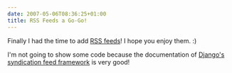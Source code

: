 ```yaml
---
date: 2007-05-06T08:36:25+01:00
title: RSS Feeds a Go-Go!
---
```


Finally I had the time to add [RSS feeds](https://en.wikipedia.org/wiki/RSS)! I
hope you enjoy them. :)

I'm not going to show some code because the documentation of [Django's
syndication feed framework][django_rss] is very good!

[django_rss]: https://www.djangoproject.com/documentation/syndication_feeds/

